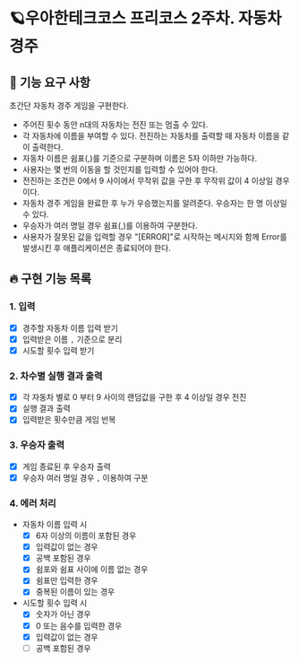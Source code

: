 # 🪐우아한테크코스 프리코스 2주차. 자동차 경주

## 📌 기능 요구 사항

초간단 자동차 경주 게임을 구현한다.

- 주어진 횟수 동안 n대의 자동차는 전진 또는 멈출 수 있다.
- 각 자동차에 이름을 부여할 수 있다. 전진하는 자동차를 출력할 때 자동차 이름을 같이 출력한다.
- 자동차 이름은 쉼표(,)를 기준으로 구분하며 이름은 5자 이하만 가능하다.
- 사용자는 몇 번의 이동을 할 것인지를 입력할 수 있어야 한다.
- 전진하는 조건은 0에서 9 사이에서 무작위 값을 구한 후 무작위 값이 4 이상일 경우이다.
- 자동차 경주 게임을 완료한 후 누가 우승했는지를 알려준다. 우승자는 한 명 이상일 수 있다.
- 우승자가 여러 명일 경우 쉼표(,)를 이용하여 구분한다.
- 사용자가 잘못된 값을 입력할 경우 "[ERROR]"로 시작하는 메시지와 함께 Error를 발생시킨 후 애플리케이션은 종료되어야 한다.

## 🔥 구현 기능 목록

### 1. 입력

- [x] 경주할 자동차 이름 입력 받기
- [x] 입력받은 이름 `,` 기준으로 분리
- [x] 시도할 횟수 입력 받기

### 2. 차수별 실행 결과 출력

- [x] 각 자동차 별로 0 부터 9 사이의 랜덤값을 구한 후 4 이상일 경우 전진
- [x] 실행 결과 출력
- [x] 입력받은 횟수만큼 게임 반복

### 3. 우승자 출력

- [x] 게임 종료된 후 우승자 출력
- [x] 우승자 여러 명일 경우 `,` 이용하여 구분

### 4. 에러 처리

- 자동차 이름 입력 시
  - [x] 6자 이상의 이름이 포함된 경우
  - [x] 입력값이 없는 경우
  - [x] 공백 포함된 경우
  - [x] 쉼포와 쉼표 사이에 이름 없는 경우
  - [x] 쉼표만 입력한 경우
  - [x] 중복된 이름이 있는 경우
- 시도할 횟수 입력 시
  - [x] 숫자가 아닌 경우
  - [x] 0 또는 음수를 입력한 경우
  - [x] 입력값이 없는 경우
  - [ ] 공백 포함된 경우
